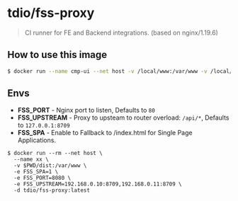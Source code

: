 # tdio/fss-proxy

> CI runner for FE and Backend integrations. (based on nginx/1.19.6)

## How to use this image

```sh
$ docker run --name cmp-ui --net host -v /local/www:/var/www -v /local/etc/nginx.d:/etc/nginx/conf.d tdio/fss-proxy:latest
```

## Envs

* **FSS_PORT** - Nginx port to listen, Defaults to `80`
* **FSS_UPSTREAM** - Proxy to upsteam to router overload: `/api/*`, Defaults to `127.0.0.1:8709`
* **FSS_SPA** - Enable to Fallback to /index.html for Single Page Applications.

```
$ docker run --rm --net host \
  --name xx \
  -v $PWD/dist:/var/www \
  -e FSS_SPA=1 \
  -e FSS_PORT=8080 \
  -e FSS_UPSTREAM=192.168.0.10:8709,192.168.0.11:8709 \
  -d tdio/fss-proxy:latest
```
